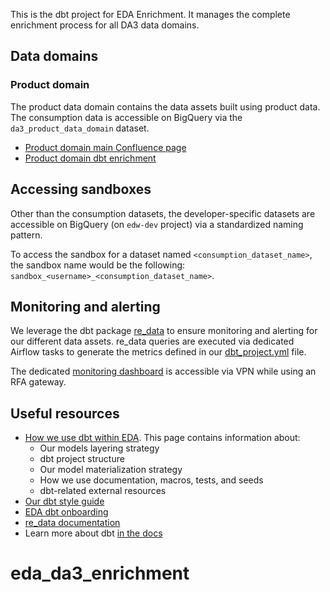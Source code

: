 This is the dbt project for EDA Enrichment. 
It manages the complete enrichment process for all DA3 data domains.

## Data domains

### Product domain

The product data domain contains the data assets built using product data. 
The consumption data is accessible on BigQuery via the `da3_product_data_domain` dataset. 

- [Product domain main Confluence page](https://zendesk.atlassian.net/wiki/spaces/EDATA/pages/5380112446/Product)
- [Product domain dbt enrichment](apps/da3_enrichment/models/domains/product/)

## Accessing sandboxes

Other than the consumption datasets, the developer-specific datasets are accessible on BigQuery (on `edw-dev` project) via a standardized naming pattern.

To access the sandbox for a dataset named `<consumption_dataset_name>`, the sandbox name would be the following: `sandbox_<username>_<consumption_dataset_name>`.

## Monitoring and alerting

We leverage the dbt package [re_data](https://docs.getre.io/latest/docs/introduction/whatis) to ensure monitoring and alerting for our different data assets.
re_data queries are executed via dedicated Airflow tasks to generate the metrics defined in our [dbt_project.yml](./dbt_project.yml) file.

The dedicated [monitoring dashboard](https://re-data.prod.edw.zende.sk/) is accessible via VPN while using an RFA gateway.

## Useful resources

- [How we use dbt within EDA](https://zendesk.atlassian.net/wiki/spaces/EDATA/pages/5416781685/). This page contains information about:
  - Our models layering strategy
  - dbt project structure
  - Our model materialization strategy
  - How we use documentation, macros, tests, and seeds
  - dbt-related external resources
- [Our dbt style guide](./dbt_style_guide.md)
- [EDA dbt onboarding](https://zendesk.atlassian.net/wiki/spaces/EDATA/pages/5435983731/EDA+dbt+Onboarding)
- [re_data documentation](https://docs.getre.io/latest/docs/introduction/whatis)
- Learn more about dbt [in the docs](https://docs.getdbt.com/docs/introduction)
# eda_da3_enrichment
